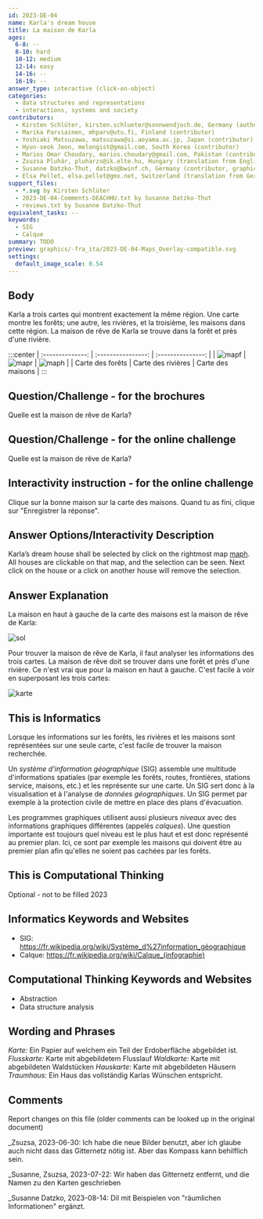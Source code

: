 ```yaml
---
id: 2023-DE-04
name: Karla's dream house
title: La maison de Karla
ages:
  6-8: --
  8-10: hard
  10-12: medium
  12-14: easy
  14-16: --
  16-19: --
answer_type: interactive (click-on-object)
categories:
  - data structures and representations
  - interactions, systems and society
contributors:
  - Kirsten Schlüter, kirsten.schlueter@sonnwendjoch.de, Germany (author, graphics)
  - Marika Parviainen, mhparv@utu.fi, Finland (contributor)
  - Yoshiaki Matsuzawa, matsuzawa@si.aoyama.ac.jp, Japan (contributor)
  - Hyun-seok Jeon, melongist@gmail.com, South Korea (contributor)
  - Marios Omar Choudary, marios.choudary@gmail.com, Pakistan (contributor)
  - Zsuzsa Pluhár, pluharzs@ik.elte.hu, Hungary (translation from English into German)
  - Susanne Datzko-Thut, datzko@bwinf.ch, Germany (contributor, graphics)
  - Elsa Pellet, elsa.pellet@gmx.net, Switzerland (translation from German into French)
support_files:
  - *.svg by Kirsten Schlüter
  - 2023-DE-04-Comments-DEACHHU.txt by Susanne Datzko-Thut
  - reviews.txt by Susanne Datzko-Thut
equivalent_tasks: --
keywords:
  - SIG
  - Calque
summary: TODO
preview: graphics/-fra_ita/2023-DE-04-Maps_Overlay-compatible.svg
settings:
  default_image_scale: 0.54
---
```



## Body

Karla a trois cartes qui montrent exactement la même région. Une carte montre les forêts; une autre, les rivières, et la troisième, les maisons dans cette région. La maison de rêve de Karla se trouve dans la forêt et près d'une rivière.

:::center
| :--------------: | :----------------: | :---------------: |
|     ![mapf]      |      ![mapr]       |      ![maph]      |
| Carte des forêts | Carte des rivières | Carte des maisons |
:::

[mapf]: graphics/-fra_ita/2023-DE-04-Map_Forest-compatible.svg "Carte des forêts"
[mapr]: graphics/-fra_ita/2023-DE-04-Map_Rivers-compatible.svg "Carte des rivières"
[maph]: graphics/-fra_ita/2023-DE-04-Map_Houses-compatible.svg "Carte des maisons" 

## Question/Challenge - for the brochures

Quelle est la maison de rêve de Karla?

## Question/Challenge - for the online challenge

Quelle est la maison de rêve de Karla?

## Interactivity instruction - for the online challenge

Clique sur la bonne maison sur la carte des maisons. Quand tu as fini, clique sur "Enregistrer la réponse".

## Answer Options/Interactivity Description

Karla’s dream house shall be selected by click on the rightmost map [maph]. All houses are clickable on that map, and the selection can be seen. Next click on the house or a click on another house will remove the selection.

## Answer Explanation

La maison en haut à gauche de la carte des maisons est la maison de rêve de Karla:

![sol](graphics/-fra_ita/2023-DE-04-solution-compatible.svg "Solution (160px)")

Pour trouver la maison de rêve de Karla, il faut analyser les informations des trois cartes. La maison de rêve doit se trouver dans une forêt et près d'une rivière. Ce n'est vrai que pour la maison en haut à gauche. C'est facile à voir en superposant les trois cartes:

![karte](graphics/-fra_ita/2023-DE-04-Maps_Overlay-compatible.svg "Carte (160px)")

## This is Informatics

Lorsque les informations sur les forêts, les rivières et les maisons sont représentées sur une seule carte, c'est facile de trouver la maison recherchée.

Un _système d'information géographique_ (SIG) assemble une multitude d'informations spatiales (par exemple les forêts, routes, frontières, stations service, maisons, etc.) et les représente sur une carte. Un SIG sert donc à la visualisation et à l'analyse de _données géographiques_. Un SIG permet par exemple à la protection civile de mettre en place des plans d'évacuation.

Les programmes graphiques utilisent aussi plusieurs _niveaux_ avec des informations graphiques différentes (appelés _calques_). Une question importante est toujours quel niveau est le plus haut et est donc représenté au premier plan. Ici, ce sont par exemple les maisons qui doivent être au premier plan afin qu'elles ne soient pas cachées par les forêts.

## This is Computational Thinking

Optional - not to be filled 2023


## Informatics Keywords and Websites

 - SIG: https://fr.wikipedia.org/wiki/Système_d%27information_géographique
 - Calque: https://fr.wikipedia.org/wiki/Calque_(infographie)

## Computational Thinking Keywords and Websites

- Abstraction
- Data structure analysis


## Wording and Phrases

_Karte:_ Ein Papier auf welchem ein Teil der Erdoberfläche abgebildet ist.
_Flusskarte:_ Karte mit abgebildetem Flusslauf
_Waldkarte:_ Karte mit abgebildeten Waldstücken
_Hauskarte:_ Karte mit abgebildeten Häusern
_Traumhaus:_ Ein Haus das vollständig Karlas Wünschen entspricht.

## Comments

Report changes on this file (older comments can be looked up in the original document)

_Zsuzsa, 2023-06-30: Ich habe die neue Bilder benutzt, aber ich glaube auch nicht dass das Gitternetz nötig ist. Aber das Kompass kann behilflich sein.

_Susanne, Zsuzsa, 2023-07-22: Wir haben das Gitternetz entfernt, und die Namen zu den Karten geschrieben

_Susanne Datzko, 2023-08-14: DiI mit Beispielen von "räumlichen Informationen" ergänzt. 